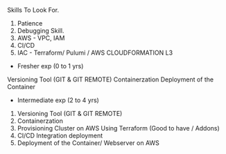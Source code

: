 Skills To Look For.

1. Patience
2. Debugging Skill.
3. AWS - VPC, IAM
4. CI/CD
5. IAC - Terraform/ Pulumi / AWS CLOUDFORMATION L3

- Fresher exp (0 to 1 yrs)

Versioning Tool (GIT & GIT REMOTE)
Containerzation
Deployment of the Container

- Intermediate exp (2 to 4 yrs)

1. Versioning Tool (GIT & GIT REMOTE)
2. Containerzation
3. Provisioning Cluster on AWS Using Terraform (Good to have / Addons)
4. CI/CD Integration deployment
5. Deployment of the Container/ Webserver on AWS
